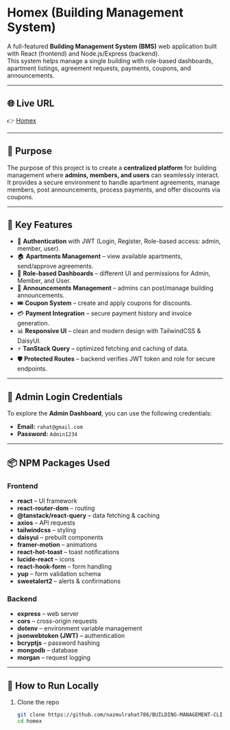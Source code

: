 # Homex (Building Management System)

A full-featured **Building Management System (BMS)** web application built with React (frontend) and Node.js/Express (backend).  
This system helps manage a single building with role-based dashboards, apartment listings, agreement requests, payments, coupons, and announcements.

---

## 🌐 Live URL
👉 [Homex](https://homex-6e24e.web.app)

---

## 🎯 Purpose
The purpose of this project is to create a **centralized platform** for building management where **admins, members, and users** can seamlessly interact.  
It provides a secure environment to handle apartment agreements, manage members, post announcements, process payments, and offer discounts via coupons.

---

## 🚀 Key Features
- 🔐 **Authentication** with JWT (Login, Register, Role-based access: admin, member, user).  
- 🏠 **Apartments Management** – view available apartments, send/approve agreements.  
- 👥 **Role-based Dashboards** – different UI and permissions for Admin, Member, and User.  
- 📢 **Announcements Management** – admins can post/manage building announcements.  
- 🎟️ **Coupon System** – create and apply coupons for discounts.  
- 💳 **Payment Integration** – secure payment history and invoice generation.  
- 📊 **Responsive UI** – clean and modern design with TailwindCSS & DaisyUI.  
- ⚡ **TanStack Query** – optimized fetching and caching of data.  
- 🛡️ **Protected Routes** – backend verifies JWT token and role for secure endpoints.  

---

## 🔑 Admin Login Credentials
To explore the **Admin Dashboard**, you can use the following credentials:

- **Email:** `rahat@gmail.com`  
- **Password:** `Admin1234`  

---

## 📦 NPM Packages Used

### Frontend
- **react** – UI framework  
- **react-router-dom** – routing  
- **@tanstack/react-query** – data fetching & caching  
- **axios** – API requests  
- **tailwindcss** – styling  
- **daisyui** – prebuilt components  
- **framer-motion** – animations  
- **react-hot-toast** – toast notifications  
- **lucide-react** – icons  
- **react-hook-form** – form handling  
- **yup** – form validation schema  
- **sweetalert2** – alerts & confirmations  

### Backend
- **express** – web server  
- **cors** – cross-origin requests  
- **dotenv** – environment variable management  
- **jsonwebtoken (JWT)** – authentication  
- **bcryptjs** – password hashing  
- **mongodb** – database  
- **morgan** – request logging  

---

## 📖 How to Run Locally
1. Clone the repo  
   ```bash
   git clone https://github.com/nazmulrahat786/BUILDING-MANAGEMENT-CLIENT.git
   cd homex
